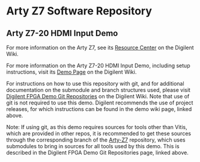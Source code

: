 # Arty Z7 Software Repository

## Arty Z7-20 HDMI Input Demo

For more information on the Arty Z7, see its [Resource Center](https://reference.digilentinc.com/reference/programmable-logic/arty-z7/start) on the Digilent Wiki.

For more information on the Arty Z7-20 HDMI Input Demo, including setup instructions, visit its [Demo Page](https://reference.digilentinc.com/reference/programmable-logic/arty-z7/demos/hdmi-input) on the Digilent Wiki.

For instructions on how to use this repository with git, and for additional documentation on the submodule and branch structures used, please visit [Digilent FPGA Demo Git Repositories](https://reference.digilentinc.com/reference/programmable-logic/documents/git) on the Digilent Wiki. Note that use of git is not required to use this demo. Digilent recommends the use of project releases, for which instructions can be found in the demo wiki page, linked above.

Note: If using git, as this demo requires sources for tools other than Vitis, which are provided in other repos, it is recommended to get these sources through the corresponding branch of the [Arty-Z7](https://github.com/Digilent/Arty-Z7) repository, which uses submodules to bring in sources for all tools used by this demo. This is described in the Digilent FPGA Demo Git Repositories page, linked above.